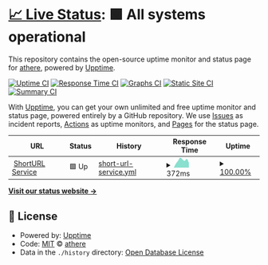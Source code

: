 # [📈 Live Status](https://upptime.athe.re): <!--live status--> **🟩 All systems operational**

This repository contains the open-source uptime monitor and status page for [athere](https://upptime.athe.re), powered by [Upptime](https://github.com/upptime/upptime).

[![Uptime CI](https://github.com/athere/upptime/workflows/Uptime%20CI/badge.svg)](https://github.com/athere/upptime/actions?query=workflow%3A%22Uptime+CI%22)
[![Response Time CI](https://github.com/athere/upptime/workflows/Response%20Time%20CI/badge.svg)](https://github.com/athere/upptime/actions?query=workflow%3A%22Response+Time+CI%22)
[![Graphs CI](https://github.com/athere/upptime/workflows/Graphs%20CI/badge.svg)](https://github.com/athere/upptime/actions?query=workflow%3A%22Graphs+CI%22)
[![Static Site CI](https://github.com/athere/upptime/workflows/Static%20Site%20CI/badge.svg)](https://github.com/athere/upptime/actions?query=workflow%3A%22Static+Site+CI%22)
[![Summary CI](https://github.com/athere/upptime/workflows/Summary%20CI/badge.svg)](https://github.com/athere/upptime/actions?query=workflow%3A%22Summary+CI%22)

With [Upptime](https://upptime.js.org), you can get your own unlimited and free uptime monitor and status page, powered entirely by a GitHub repository. We use [Issues](https://github.com/athere/upptime/issues) as incident reports, [Actions](https://github.com/athere/upptime/actions) as uptime monitors, and [Pages](https://upptime.athe.re) for the status page.

<!--start: status pages-->
<!-- This summary is generated by Upptime (https://github.com/upptime/upptime) -->
<!-- Do not edit this manually, your changes will be overwritten -->
<!-- prettier-ignore -->
| URL | Status | History | Response Time | Uptime |
| --- | ------ | ------- | ------------- | ------ |
| <img alt="" src="https://icons.duckduckgo.com/ip3/athe.re.ico" height="13"> [ShortURL Service](https://athe.re/) | 🟩 Up | [short-url-service.yml](https://github.com/athere/upptime/commits/HEAD/history/short-url-service.yml) | <details><summary><img alt="Response time graph" src="./graphs/short-url-service/response-time-week.png" height="20"> 372ms</summary><br><a href="https://upptime.athe.re/history/short-url-service"><img alt="Response time 463" src="https://img.shields.io/endpoint?url=https%3A%2F%2Fraw.githubusercontent.com%2Fathere%2Fupptime%2FHEAD%2Fapi%2Fshort-url-service%2Fresponse-time.json"></a><br><a href="https://upptime.athe.re/history/short-url-service"><img alt="24-hour response time 361" src="https://img.shields.io/endpoint?url=https%3A%2F%2Fraw.githubusercontent.com%2Fathere%2Fupptime%2FHEAD%2Fapi%2Fshort-url-service%2Fresponse-time-day.json"></a><br><a href="https://upptime.athe.re/history/short-url-service"><img alt="7-day response time 372" src="https://img.shields.io/endpoint?url=https%3A%2F%2Fraw.githubusercontent.com%2Fathere%2Fupptime%2FHEAD%2Fapi%2Fshort-url-service%2Fresponse-time-week.json"></a><br><a href="https://upptime.athe.re/history/short-url-service"><img alt="30-day response time 375" src="https://img.shields.io/endpoint?url=https%3A%2F%2Fraw.githubusercontent.com%2Fathere%2Fupptime%2FHEAD%2Fapi%2Fshort-url-service%2Fresponse-time-month.json"></a><br><a href="https://upptime.athe.re/history/short-url-service"><img alt="1-year response time 509" src="https://img.shields.io/endpoint?url=https%3A%2F%2Fraw.githubusercontent.com%2Fathere%2Fupptime%2FHEAD%2Fapi%2Fshort-url-service%2Fresponse-time-year.json"></a></details> | <details><summary><a href="https://upptime.athe.re/history/short-url-service">100.00%</a></summary><a href="https://upptime.athe.re/history/short-url-service"><img alt="All-time uptime 95.69%" src="https://img.shields.io/endpoint?url=https%3A%2F%2Fraw.githubusercontent.com%2Fathere%2Fupptime%2FHEAD%2Fapi%2Fshort-url-service%2Fuptime.json"></a><br><a href="https://upptime.athe.re/history/short-url-service"><img alt="24-hour uptime 100.00%" src="https://img.shields.io/endpoint?url=https%3A%2F%2Fraw.githubusercontent.com%2Fathere%2Fupptime%2FHEAD%2Fapi%2Fshort-url-service%2Fuptime-day.json"></a><br><a href="https://upptime.athe.re/history/short-url-service"><img alt="7-day uptime 100.00%" src="https://img.shields.io/endpoint?url=https%3A%2F%2Fraw.githubusercontent.com%2Fathere%2Fupptime%2FHEAD%2Fapi%2Fshort-url-service%2Fuptime-week.json"></a><br><a href="https://upptime.athe.re/history/short-url-service"><img alt="30-day uptime 100.00%" src="https://img.shields.io/endpoint?url=https%3A%2F%2Fraw.githubusercontent.com%2Fathere%2Fupptime%2FHEAD%2Fapi%2Fshort-url-service%2Fuptime-month.json"></a><br><a href="https://upptime.athe.re/history/short-url-service"><img alt="1-year uptime 99.51%" src="https://img.shields.io/endpoint?url=https%3A%2F%2Fraw.githubusercontent.com%2Fathere%2Fupptime%2FHEAD%2Fapi%2Fshort-url-service%2Fuptime-year.json"></a></details>

<!--end: status pages-->

[**Visit our status website →**](https://upptime.athe.re)

## 📄 License

- Powered by: [Upptime](https://github.com/upptime/upptime)
- Code: [MIT](./LICENSE) © [athere](https://upptime.athe.re)
- Data in the `./history` directory: [Open Database License](https://opendatacommons.org/licenses/odbl/1-0/)
